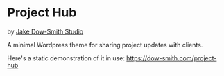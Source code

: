 # Project Hub

by [Jake Dow-Smith Studio](https://dow-smith.com)

A minimal Wordpress theme for sharing project updates with clients.

Here's a static demonstration of it in use: https://dow-smith.com/project-hub